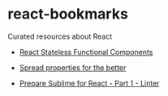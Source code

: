 # react-bookmarks
Curated resources about React

* [React Stateless Functional Components](https://hackernoon.com/react-stateless-functional-components-nine-wins-you-might-have-overlooked-997b0d933dbc)
* [Spread properties for the better](https://facebook.github.io/react/docs/jsx-in-depth.html#spread-attributes)

* [Prepare Sublime for React - Part 1 - Linter](https://medium.com/@junshengpierre/making-the-switch-from-jshint-to-eslint-5b6c4fa3c92a)
